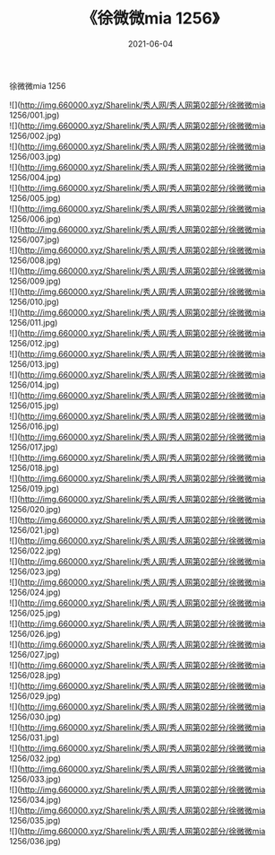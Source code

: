 ﻿---
layout: post
title:  《徐微微mia 1256》
date:   2021-06-04
img: http://img.660000.xyz/Sharelink/秀人网/秀人网第02部分/徐微微mia 1256/000.jpg
categories: [美女, 清纯, 唯美]
---

徐微微mia 1256

  ![](http://img.660000.xyz/Sharelink/秀人网/秀人网第02部分/徐微微mia 1256/001.jpg) <br> ![](http://img.660000.xyz/Sharelink/秀人网/秀人网第02部分/徐微微mia 1256/002.jpg) <br> ![](http://img.660000.xyz/Sharelink/秀人网/秀人网第02部分/徐微微mia 1256/003.jpg) <br> ![](http://img.660000.xyz/Sharelink/秀人网/秀人网第02部分/徐微微mia 1256/004.jpg) <br> ![](http://img.660000.xyz/Sharelink/秀人网/秀人网第02部分/徐微微mia 1256/005.jpg) <br> ![](http://img.660000.xyz/Sharelink/秀人网/秀人网第02部分/徐微微mia 1256/006.jpg) <br> ![](http://img.660000.xyz/Sharelink/秀人网/秀人网第02部分/徐微微mia 1256/007.jpg) <br> ![](http://img.660000.xyz/Sharelink/秀人网/秀人网第02部分/徐微微mia 1256/008.jpg) <br> ![](http://img.660000.xyz/Sharelink/秀人网/秀人网第02部分/徐微微mia 1256/009.jpg) <br> ![](http://img.660000.xyz/Sharelink/秀人网/秀人网第02部分/徐微微mia 1256/010.jpg) <br> ![](http://img.660000.xyz/Sharelink/秀人网/秀人网第02部分/徐微微mia 1256/011.jpg) <br> ![](http://img.660000.xyz/Sharelink/秀人网/秀人网第02部分/徐微微mia 1256/012.jpg) <br> ![](http://img.660000.xyz/Sharelink/秀人网/秀人网第02部分/徐微微mia 1256/013.jpg) <br> ![](http://img.660000.xyz/Sharelink/秀人网/秀人网第02部分/徐微微mia 1256/014.jpg) <br> ![](http://img.660000.xyz/Sharelink/秀人网/秀人网第02部分/徐微微mia 1256/015.jpg) <br> ![](http://img.660000.xyz/Sharelink/秀人网/秀人网第02部分/徐微微mia 1256/016.jpg) <br> ![](http://img.660000.xyz/Sharelink/秀人网/秀人网第02部分/徐微微mia 1256/017.jpg) <br> ![](http://img.660000.xyz/Sharelink/秀人网/秀人网第02部分/徐微微mia 1256/018.jpg) <br> ![](http://img.660000.xyz/Sharelink/秀人网/秀人网第02部分/徐微微mia 1256/019.jpg) <br> ![](http://img.660000.xyz/Sharelink/秀人网/秀人网第02部分/徐微微mia 1256/020.jpg) <br> ![](http://img.660000.xyz/Sharelink/秀人网/秀人网第02部分/徐微微mia 1256/021.jpg) <br> ![](http://img.660000.xyz/Sharelink/秀人网/秀人网第02部分/徐微微mia 1256/022.jpg) <br> ![](http://img.660000.xyz/Sharelink/秀人网/秀人网第02部分/徐微微mia 1256/023.jpg) <br> ![](http://img.660000.xyz/Sharelink/秀人网/秀人网第02部分/徐微微mia 1256/024.jpg) <br> ![](http://img.660000.xyz/Sharelink/秀人网/秀人网第02部分/徐微微mia 1256/025.jpg) <br> ![](http://img.660000.xyz/Sharelink/秀人网/秀人网第02部分/徐微微mia 1256/026.jpg) <br> ![](http://img.660000.xyz/Sharelink/秀人网/秀人网第02部分/徐微微mia 1256/027.jpg) <br> ![](http://img.660000.xyz/Sharelink/秀人网/秀人网第02部分/徐微微mia 1256/028.jpg) <br> ![](http://img.660000.xyz/Sharelink/秀人网/秀人网第02部分/徐微微mia 1256/029.jpg) <br> ![](http://img.660000.xyz/Sharelink/秀人网/秀人网第02部分/徐微微mia 1256/030.jpg) <br> ![](http://img.660000.xyz/Sharelink/秀人网/秀人网第02部分/徐微微mia 1256/031.jpg) <br> ![](http://img.660000.xyz/Sharelink/秀人网/秀人网第02部分/徐微微mia 1256/032.jpg) <br> ![](http://img.660000.xyz/Sharelink/秀人网/秀人网第02部分/徐微微mia 1256/033.jpg) <br> ![](http://img.660000.xyz/Sharelink/秀人网/秀人网第02部分/徐微微mia 1256/034.jpg) <br> ![](http://img.660000.xyz/Sharelink/秀人网/秀人网第02部分/徐微微mia 1256/035.jpg) <br> ![](http://img.660000.xyz/Sharelink/秀人网/秀人网第02部分/徐微微mia 1256/036.jpg) <br>